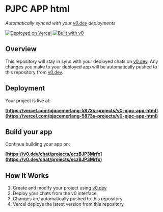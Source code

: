 # PJPC APP html

*Automatically synced with your [v0.dev](https://v0.dev) deployments*

[![Deployed on Vercel](https://img.shields.io/badge/Deployed%20on-Vercel-black?style=for-the-badge&logo=vercel)](https://vercel.com/pjpcemerlang-5873s-projects/v0-pjpc-app-html)
[![Built with v0](https://img.shields.io/badge/Built%20with-v0.dev-black?style=for-the-badge)](https://v0.dev/chat/projects/eczBJP3Mrfx)

## Overview

This repository will stay in sync with your deployed chats on [v0.dev](https://v0.dev).
Any changes you make to your deployed app will be automatically pushed to this repository from [v0.dev](https://v0.dev).

## Deployment

Your project is live at:

**[https://vercel.com/pjpcemerlang-5873s-projects/v0-pjpc-app-html](https://vercel.com/pjpcemerlang-5873s-projects/v0-pjpc-app-html)**

## Build your app

Continue building your app on:

**[https://v0.dev/chat/projects/eczBJP3Mrfx](https://v0.dev/chat/projects/eczBJP3Mrfx)**

## How It Works

1. Create and modify your project using [v0.dev](https://v0.dev)
2. Deploy your chats from the v0 interface
3. Changes are automatically pushed to this repository
4. Vercel deploys the latest version from this repository
